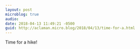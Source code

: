 ```yaml
---
layout: post
microblog: true
audio: 
date: 2018-04-13 11:49:21 -0500
guid: http://aclaman.micro.blog/2018/04/13/time-for-a.html
---
```

Time for a hike!
